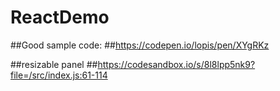 # ReactDemo


##Good sample code:
##https://codepen.io/lopis/pen/XYgRKz

##resizable panel
##https://codesandbox.io/s/8l8lpp5nk9?file=/src/index.js:61-114
